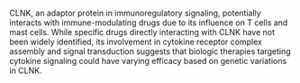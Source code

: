 CLNK, an adaptor protein in immunoregulatory signaling, potentially interacts with immune-modulating drugs due to its influence on T cells and mast cells. While specific drugs directly interacting with CLNK have not been widely identified, its involvement in cytokine receptor complex assembly and signal transduction suggests that biologic therapies targeting cytokine signaling could have varying efficacy based on genetic variations in CLNK.